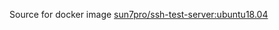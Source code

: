 Source for docker image [sun7pro/ssh-test-server:ubuntu18.04](https://hub.docker.com/r/sun7pro/ssh-test-server)
